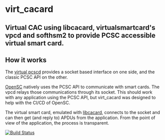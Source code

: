 # virt_cacard
Virtual CAC using libcacard, virtualsmartcard's vpcd and softhsm2 to provide PCSC accessible virtual smart card. 
---
## How it works

The [virtual pcscd](https://github.com/frankmorgner/vsmartcard/tree/master/virtualsmartcard) provides a socket based interface on one side, and the classic PCSC API on the other.

[OpenSC](https://github.com/OpenSC/OpenSC) natively uses the PCSC API to communicate with smart cards. The vpcd relays those communications through its socket. This should work with any application using the PCSC API, but virt_cacard was designed to help with the CI/CD of OpenSC.

The virtual smart card, emulated with [libcacard](https://gitlab.freedesktop.org/spice/libcacard/), connects to the socket and can then get (and reply to) APDUs from the application. From the point of view of the application, the process is transparent. 


[![Build Status](https://travis-ci.org/PL4typus/virt_cacard.svg?branch=current)](https://travis-ci.org/PL4typus/virt_cacard)
